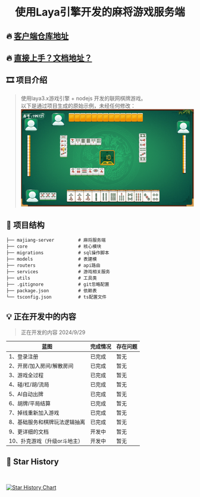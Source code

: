 # <p align="center">使用Laya引擎开发的麻将游戏服务端</p>

## 🔥 [客户端仓库地址](https://github.com/liumengniu/majiang)
## 🔥 [直接上手？文档地址？](https://liumengniu.github.io/majiang-server/)

[//]: # (https://github.com/ikatyang/emoji-cheat-sheet 表情仓库)


## 🎞️ 项目介绍

> 使用laya3.x游戏引擎 + nodejs 开发的联网棋牌游戏。 \
> 以下是通过项目生成的原始示例，未经任何修改：
> ![img.png](./screenshot/麻将.gif)


## 🎨 项目结构

```
├── majiang-server         # 麻将服务端
├── core                   # 核心模块
├── migrations             # sql操作脚本
├── models                 # 表建模
├── routers                # api路由
├── services               # 游戏相关服务
├── utils                  # 工具类
├── .gitignore             # git忽略配置
├── package.json           # 依赖表
└── tsconfig.json          # ts配置文件
```

## 💡 正在开发中的内容

> 正在开发的内容 2024/9/29
>

| 蓝图                         | 完成情况       | 存在问题        |
|-----------------------------|------------|-------------|
| 1、登录注册                   | 已完成     | 暂无  |
| 2、开房/加入房间/解散房间        | 已完成     | 暂无  |
| 3、游戏全过程                  | 已完成     | 暂无  |
| 4、碰/杠/胡/流局               | 已完成     | 暂无  |
| 5、AI自动出牌                  | 已完成     | 暂无  |
| 6、胡牌/平局结算               | 已完成     | 暂无  |
| 7、掉线重新加入游戏             | 已完成     | 暂无  |
| 8、基础服务和棋牌玩法逻辑抽离     | 已完成     | 暂无  |
| 9、更详细的文档                | 开发中     | 暂无  |
| 10、扑克游戏（升级or斗地主）     | 开发中     | 暂无  |


## 🌟 Star History
<br>


[![Star History Chart](https://api.star-history.com/svg?repos=liumengniu/majiang-server&type=Timeline)](https://api.star-history.com/svg?repos=liumengniu/majiang-server&type=Timeline)